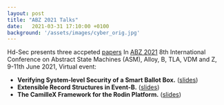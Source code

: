 ```yaml
---
layout: post
title: "ABZ 2021 Talks"
date:   2021-03-31 17:10:00 +0100
background: '/assets/images/cyber_orig.jpg'
---
```

Hd-Sec presents three accpeted <a href ="/publications/">papers</a> In <a href ="https://abz2021.uni-ulm.de/"> ABZ 2021</a> 8th International Conference on Abstract State Machines (ASM), Alloy, B, TLA, VDM and Z, 9-11th June 2021, Virtual event:
* <b>Verifying System-level Security of a Smart Ballot Box.</b> (<a href ="">slides</a>)
* <b>Extensible Record Structures in Event-B.</b> (<a href ="/files/ABZ2021_presentation.pdf">slides</a>)
* <b>The CamilleX Framework for the Rodin Platform.</b> (<a href ="">slides</a>)




